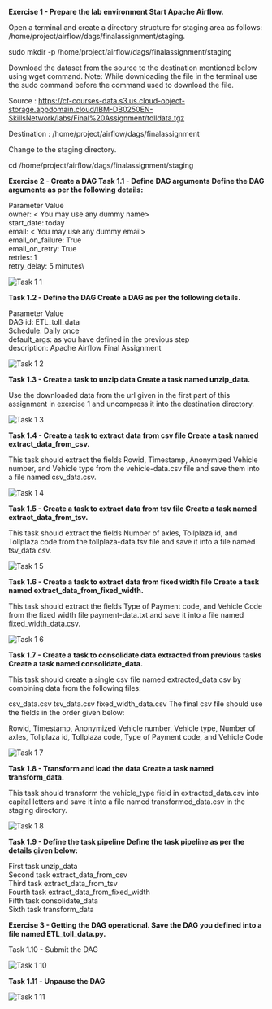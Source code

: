 **Exercise 1 - Prepare the lab environment
Start Apache Airflow.**

Open a terminal and create a directory structure for staging area as follows:
/home/project/airflow/dags/finalassignment/staging.

sudo mkdir -p /home/project/airflow/dags/finalassignment/staging

Download the dataset from the source to the destination mentioned below using wget command.
Note: While downloading the file in the terminal use the sudo command before the command used to download the file.

Source : https://cf-courses-data.s3.us.cloud-object-storage.appdomain.cloud/IBM-DB0250EN-SkillsNetwork/labs/Final%20Assignment/tolldata.tgz

Destination : /home/project/airflow/dags/finalassignment

Change to the staging directory.

cd /home/project/airflow/dags/finalassignment/staging

**Exercise 2 - Create a DAG
Task 1.1 - Define DAG arguments
Define the DAG arguments as per the following details:**

Parameter	Value\
owner:	< You may use any dummy name>\
start_date:	today\
email:	< You may use any dummy email>\
email_on_failure:	True\
email_on_retry:	True\
retries:	1\
retry_delay:	5 minutes\

![Task 1 1](https://user-images.githubusercontent.com/121275064/230518704-8ca29252-fe60-4746-938d-0f489a508b8d.JPG)

**Task 1.2 - Define the DAG
Create a DAG as per the following details.**

Parameter	Value\
DAG id:	ETL_toll_data\
Schedule:	Daily once\
default_args:	as you have defined in the previous step\
description:	Apache Airflow Final Assignment

![Task 1 2](https://user-images.githubusercontent.com/121275064/230518870-8f0b8ae2-0549-42d0-91f2-def40574a0b4.JPG)

**Task 1.3 - Create a task to unzip data
Create a task named unzip_data.**

Use the downloaded data from the url given in the first part of this assignment in exercise 1 and uncompress it into the destination directory.

![Task 1 3](https://user-images.githubusercontent.com/121275064/230519451-7a54d0a7-b228-4a20-ac28-81e96dfae120.JPG)

**Task 1.4 - Create a task to extract data from csv file
Create a task named extract_data_from_csv.**

This task should extract the fields Rowid, Timestamp, Anonymized Vehicle number, and Vehicle type from the vehicle-data.csv file and save them into a file named csv_data.csv.

![Task 1 4](https://user-images.githubusercontent.com/121275064/230519530-efedab0f-1987-4a61-9f4f-14b453e2351f.JPG)

**Task 1.5 - Create a task to extract data from tsv file
Create a task named extract_data_from_tsv.**

This task should extract the fields Number of axles, Tollplaza id, and Tollplaza code from the tollplaza-data.tsv file and save it into a file named tsv_data.csv.

![Task 1 5](https://user-images.githubusercontent.com/121275064/230519613-bf8d48ab-2f48-4cc0-a9f6-06a67465a70c.JPG)

**Task 1.6 - Create a task to extract data from fixed width file
Create a task named extract_data_from_fixed_width.**

This task should extract the fields Type of Payment code, and Vehicle Code from the fixed width file payment-data.txt and save it into a file named fixed_width_data.csv.

![Task 1 6](https://user-images.githubusercontent.com/121275064/230519639-d851b355-bfb8-4a21-8731-057cfebe922e.JPG)

**Task 1.7 - Create a task to consolidate data extracted from previous tasks
Create a task named consolidate_data.**

This task should create a single csv file named extracted_data.csv by combining data from the following files:

csv_data.csv
tsv_data.csv
fixed_width_data.csv
The final csv file should use the fields in the order given below:

Rowid, Timestamp, Anonymized Vehicle number, Vehicle type, Number of axles, Tollplaza id, Tollplaza code, Type of Payment code, and Vehicle Code

![Task 1 7](https://user-images.githubusercontent.com/121275064/230519670-f725dea0-8460-4f58-9bbd-e15575d56ba1.JPG)

**Task 1.8 - Transform and load the data
Create a task named transform_data.**

This task should transform the vehicle_type field in extracted_data.csv into capital letters and save it into a file named transformed_data.csv in the staging directory.

![Task 1 8](https://user-images.githubusercontent.com/121275064/230519709-60297a74-f2bc-49f6-a7fc-afa827c020a7.JPG)

**Task 1.9 - Define the task pipeline
Define the task pipeline as per the details given below:**

First task	unzip_data\
Second task	extract_data_from_csv\
Third task	extract_data_from_tsv\
Fourth task	extract_data_from_fixed_width\
Fifth task	consolidate_data\
Sixth task	transform_data

**Exercise 3 - Getting the DAG operational.
Save the DAG you defined into a file named ETL_toll_data.py.**

Task 1.10 - Submit the DAG

![Task 1 10](https://user-images.githubusercontent.com/121275064/230519845-4085fcc9-fd05-4773-ba49-14c50d3ca646.JPG)

**Task 1.11 - Unpause the DAG**

![Task 1 11](https://user-images.githubusercontent.com/121275064/230519878-fd557f4e-0b7e-4fd5-9afd-46aafe52414d.JPG)











